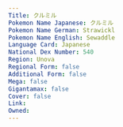 ```yaml
---
﻿Title: クルミル
Pokemon Name Japanese: クルミル
Pokemon Name German: Strawickl
Pokemon Name English: Sewaddle
Language Card: Japanese
National Dex Number: 540
Region: Unova
Regional Form: false
Additional Form: false
Mega: false
Gigantamax: false
Cover: false
Link: 
Owned: 
---
```

